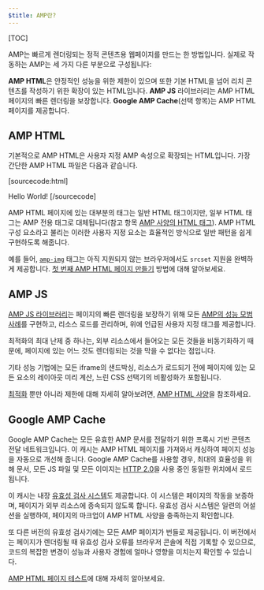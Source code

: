 ```yaml
---
$title: AMP란?
---
```

[TOC]

<amp-youtube
    data-videoid="lBTCB7yLs8Y"
    layout="responsive"
    width="480" height="270">
</amp-youtube>

AMP는 빠르게 렌더링되는 정적 콘텐츠용 웹페이지를 만드는 한 방법입니다.
실제로 작동하는 AMP는 세 가지 다른 부분으로 구성됩니다:

**AMP HTML**은 안정적인 성능을 위한 제한이 있으며
또한 기본 HTML을 넘어 리치 콘텐츠를 작성하기 위한 확장이 있는 HTML입니다.
**AMP JS** 라이브러리는 AMP HTML 페이지의 빠른 렌더링을 보장합니다.
**Google AMP Cache**(선택 항목)는 AMP HTML 페이지를 제공합니다.

## AMP HTML

기본적으로 AMP HTML은 사용자 지정 AMP 속성으로 확장되는 HTML입니다.
가장 간단한 AMP HTML 파일은 다음과 같습니다.

[sourcecode:html]
<!doctype html>
<html ⚡>
 <head>
   <meta charset="utf-8">
   <link rel="canonical" href="hello-world.html">
   <meta name="viewport" content="width=device-width,minimum-scale=1,initial-scale=1">
   <style amp-boilerplate>body{-webkit-animation:-amp-start 8s steps(1,end) 0s 1 normal both;-moz-animation:-amp-start 8s steps(1,end) 0s 1 normal both;-ms-animation:-amp-start 8s steps(1,end) 0s 1 normal both;animation:-amp-start 8s steps(1,end) 0s 1 normal both}@-webkit-keyframes -amp-start{from{visibility:hidden}to{visibility:visible}}@-moz-keyframes -amp-start{from{visibility:hidden}to{visibility:visible}}@-ms-keyframes -amp-start{from{visibility:hidden}to{visibility:visible}}@-o-keyframes -amp-start{from{visibility:hidden}to{visibility:visible}}@keyframes -amp-start{from{visibility:hidden}to{visibility:visible}}</style><noscript><style amp-boilerplate>body{-webkit-animation:none;-moz-animation:none;-ms-animation:none;animation:none}</style></noscript>
   <script async src="https://cdn.ampproject.org/v0.js"></script>
 </head>
 <body>Hello World!</body>
</html>
[/sourcecode]

AMP HTML 페이지에 있는 대부분의 태그는 일반 HTML 태그이지만,
일부 HTML 태그는 AMP 전용 태그로 대체됩니다(참고 항목
[AMP 사양의 HTML 태그](https://github.com/ampproject/amphtml/blob/master/spec/amp-html-format.md)).
AMP HTML 구성 요소라고 불리는 이러한 사용자 지정 요소는
효율적인 방식으로 일반 패턴을 쉽게 구현하도록 해줍니다.

예를 들어, [`amp-img`](/docs/reference/amp-img.html) 태그는
아직 지원되지 않는 브라우저에서도 `srcset` 지원을 완벽하게 제공합니다.
[첫 번째 AMP HTML 페이지 만들기](/docs/get_started/general/create.html) 방법에 대해 알아보세요.

## AMP JS

[AMP JS 라이브러리](https://github.com/ampproject/amphtml/tree/master/src)는
페이지의 빠른 렌더링을 보장하기 위해
모든 [AMP의 성능 모범 사례](/docs/get_started/technical_overview.html)를 구현하고,
리소스 로드를 관리하며, 위에 언급된 사용자 지정 태그를 제공합니다.

최적화의 최대 난제 중 하나는, 외부 리소스에서 들어오는 모든 것들을 비동기화하기 때문에, 페이지에 있는 어느 것도 렌더링되는 것을 막을 수 없다는 점입니다.

기타 성능 기법에는 모든 iframe의 샌드박싱, 리소스가 로드되기 전에 페이지에 있는 모든 요소의 레이아웃 미리 계산, 느린 CSS 선택기의 비활성화가 포함됩니다.

[최적화](/docs/get_started/technical_overview.html) 뿐만 아니라 제한에 대해 자세히 알아보려면, [AMP HTML 사양](https://github.com/ampproject/amphtml/blob/master/spec/amp-html-format.md)을 참조하세요.

## Google AMP Cache

Google AMP Cache는 모든 유효한 AMP 문서를 전달하기 위한
프록시 기반 콘텐츠 전달 네트워크입니다.
이 캐시는 AMP HTML 페이지를 가져와서 캐싱하여 페이지 성능을 자동으로 개선해 줍니다.
Google AMP Cache를 사용할 경우, 최대의 효율성을 위해 문서,
모든 JS 파일 및 모든 이미지는
[HTTP 2.0](https://http2.github.io/)을 사용 중인 동일한 위치에서 로드됩니다.

이 캐시는 내장
[유효성 검사 시스템](https://github.com/ampproject/amphtml/tree/master/validator)도 제공합니다.
이 시스템은 페이지의 작동을 보증하며,
페이지가 외부 리소스에 종속되지 않도록 합니다.
유효성 검사 시스템은 일련의 어설션을 실행하여,
페이지의 마크업이 AMP HTML 사양을 충족하는지 확인합니다.

또 다른 버전의 유효성 검사기에는 모든 AMP 페이지가 번들로 제공됩니다. 이 버전에서는 페이지가
렌더링될 때 유효성 검사 오류를 브라우저 콘솔에 직접 기록할 수 있으므로, 코드의 복잡한 변경이 성능과 사용자 경험에
얼마나 영향을 미치는지 확인할 수 있습니다.

[AMP HTML 페이지 테스트](/docs/guides/validate.html)에 대해 자세히 알아보세요.